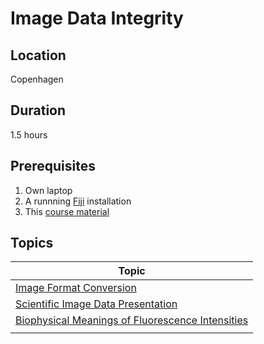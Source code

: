 # Image Data Integrity

## Location

Copenhagen

## Duration

1.5 hours

## Prerequisites

1. Own laptop
2. A runnning [Fiji](https://imagej.net/Fiji/Downloads) installation
3. This [course material](https://github.com/tischi/imagej-courses/archive/master.zip)

## Topics

|  Topic  |
|------------|
|[Image Format Conversion](https://github.com/tischi/imagej-courses/blob/master/practicals/basic-image-inspection-and-handling.md#image-format-conversion)|
|[Scientific Image Data Presentation](https://github.com/tischi/imagej-courses/blob/master/practicals/basic-image-inspection-and-handling.md#image-data-presentation)|
|[Biophysical Meanings of Fluorescence Intensities](https://github.com/tischi/imagej-courses/blob/master/practicals/intensity-quantification.md#image-intensity-measurements-)|
|[]()|

